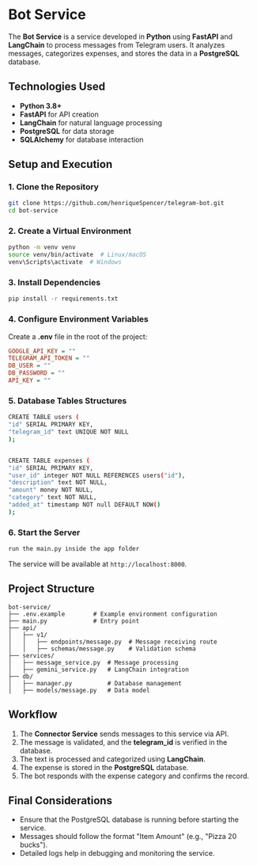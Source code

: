 # Bot Service

The **Bot Service** is a service developed in **Python** using **FastAPI** and **LangChain** to process messages from Telegram users. It analyzes messages, categorizes expenses, and stores the data in a **PostgreSQL** database.

## Technologies Used

- **Python 3.8+**
- **FastAPI** for API creation
- **LangChain** for natural language processing
- **PostgreSQL** for data storage
- **SQLAlchemy** for database interaction

## Setup and Execution

### 1. Clone the Repository
```sh
git clone https://github.com/henriqueSpencer/telegram-bot.git
cd bot-service
```

### 2. Create a Virtual Environment
```sh
python -m venv venv
source venv/bin/activate  # Linux/macOS
venv\Scripts\activate  # Windows
```

### 3. Install Dependencies
```sh
pip install -r requirements.txt
```

### 4. Configure Environment Variables
Create a **.env** file in the root of the project:
```ini
GOOGLE_API_KEY = ""
TELEGRAM_API_TOKEN = ""
DB_USER = ""
DB_PASSWORD = ""
API_KEY = ""
```

### 5. Database Tables Structures
```sh
CREATE TABLE users (
"id" SERIAL PRIMARY KEY,
"telegram_id" text UNIQUE NOT NULL
);


CREATE TABLE expenses (
"id" SERIAL PRIMARY KEY,
"user_id" integer NOT NULL REFERENCES users("id"),
"description" text NOT NULL,
"amount" money NOT NULL,
"category" text NOT NULL,
"added_at" timestamp NOT null DEFAULT NOW()
);
```

### 6. Start the Server
```sh
run the main.py inside the app folder
```

The service will be available at `http://localhost:8000`.

## Project Structure

```
bot-service/
├── .env.example        # Example environment configuration
├── main.py             # Entry point
├── api/
│   ├── v1/
│   │   ├── endpoints/message.py  # Message receiving route
│   │   ├── schemas/message.py    # Validation schema
├── services/
│   ├── message_service.py  # Message processing
│   ├── gemini_service.py   # LangChain integration
├── db/
│   ├── manager.py          # Database management
│   ├── models/message.py   # Data model
```

## Workflow
1. The **Connector Service** sends messages to this service via API.
2. The message is validated, and the **telegram_id** is verified in the database.
3. The text is processed and categorized using **LangChain**.
4. The expense is stored in the **PostgreSQL** database.
5. The bot responds with the expense category and confirms the record.

## Final Considerations
- Ensure that the PostgreSQL database is running before starting the service.
- Messages should follow the format "Item Amount" (e.g., "Pizza 20 bucks").
- Detailed logs help in debugging and monitoring the service.




